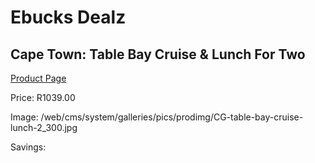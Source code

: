 
# Ebucks Dealz
## Cape Town: Table Bay Cruise & Lunch For Two
[Product Page](https://www.ebucks.com/web/shop/productSelected.do?prodId=223575644&catId=714893646)

Price: R1039.00

Image: /web/cms/system/galleries/pics/prodimg/CG-table-bay-cruise-lunch-2_300.jpg

Savings: 


	